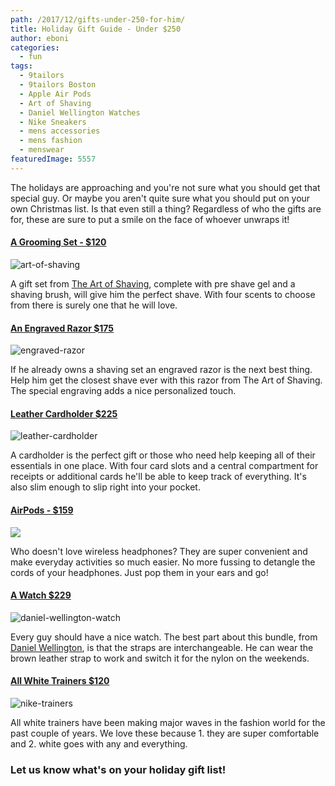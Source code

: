 ```yaml
---
path: /2017/12/gifts-under-250-for-him/
title: Holiday Gift Guide - Under $250
author: eboni
categories: 
  - fun
tags: 
  - 9tailors
  - 9tailors Boston
  - Apple Air Pods
  - Art of Shaving
  - Daniel Wellington Watches
  - Nike Sneakers
  - mens accessories
  - mens fashion
  - menswear
featuredImage: 5557
---
```

The holidays are approaching and you're not sure what you should get that special guy. Or maybe you aren't quite sure what you should put on your own Christmas list. Is that even still a thing? Regardless of who the gifts are for, these are sure to put a smile on the face of whoever unwraps it!  

#### [A Grooming Set - $120](https://www.theartofshaving.com/shaving-products/shaving-kits/full-size-kit-unscented-pure-badger-black-brush/FSKUNSCPURE.html?cgid=kits-and-gifts-shaving-kits#start=1)

![art-of-shaving](http://blog.9tailors.com/uploads/2017/12/Screen-Shot-2017-12-12-at-1.30.16-PM.png)

A gift set from [The Art of Shaving](https://www.theartofshaving.com/?gclid=EAIaIQobChMIyIe-s_-O2AIVWJ7ACh1aSwp4EAAYBCAAEgL2OPD_BwE&cm_mmc=PPC-IP-GL-_-Brand%20-%20Pure-_-Brand%20-%20Pure%20%7C%20Exact-_-c16cc4d1-1c8c-4a4d-9946-d729d120fa9a), complete with pre shave gel and a shaving brush, will give him the perfect shave. With four scents to choose from there is surely one that he will love.

#### [An Engraved Razor $175](https://www.theartofshaving.com/razors/Fusion%C2%AE/engraved-razor-nickel-plated/00670535600114.html?source=productlineitem)

![engraved-razor](http://blog.9tailors.com/uploads/2017/12/Screen-Shot-2017-12-18-at-12.50.18-PM.png)

If he already owns a shaving set an engraved razor is the next best thing. Help him get the closest shave ever with this razor from The Art of Shaving. The special engraving adds a nice personalized touch.

#### [Leather Cardholder $225](https://www.mrporter.com/en-us/mens/saint_laurent/pebble-grain-leather-cardholder/916947)

![leather-cardholder](http://blog.9tailors.com/uploads/2017/12/Screen-Shot-2017-12-18-at-1.07.01-PM.png)

A cardholder is the perfect gift or those who need help keeping all of their essentials in one place. With four card slots and a central compartment for receipts or additional cards he'll be able to keep track of everything. It's also slim enough to slip right into your pocket.

#### [AirPods - $159](https://www.apple.com/shop/product/MMEF2AM/A/airpods?fnode=4a)

![](https://pisces.bbystatic.com/image2/BestBuy_US/images/products/5577/5577872_rd.jpg;maxHeight=640;maxWidth=550)

Who doesn't love wireless headphones? They are super convenient and make everyday activities so much easier. No more fussing to detangle the cords of your headphones. Just pop them in your ears and go!

#### [A Watch $229](https://www.danielwellington.com/us/bundle-stmawes-glasgow)

![daniel-wellington-watch](http://blog.9tailors.com/uploads/2017/12/Screen-Shot-2017-12-18-at-11.25.55-AM-e1513614461156.png)

Every guy should have a nice watch. The best part about this bundle, from [Daniel Wellington](https://www.danielwellington.com/us/), is that the straps are interchangeable. He can wear the brown leather strap to work and switch it for the nylon on the weekends.

#### [All White Trainers $120](https://www.footlocker.com/product/model:255509/sku:8187100/nike-air-presto-mens/white/black/)

![nike-trainers](http://blog.9tailors.com/uploads/2017/12/Screen-Shot-2017-12-18-at-11.19.53-AM-e1513614098759.png)

All white trainers have been making major waves in the fashion world for the past couple of years. We love these because 1. they are super comfortable and 2. white goes with any and everything.

### Let us know what's on your holiday gift list!